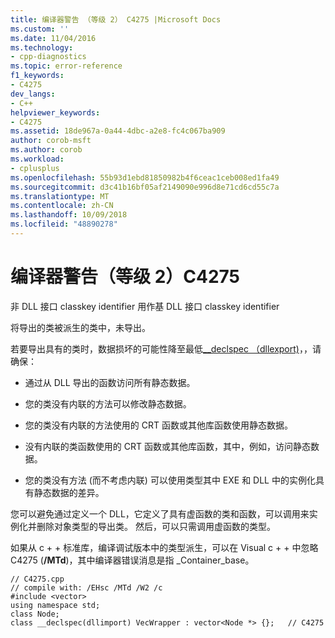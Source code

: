```yaml
---
title: 编译器警告 （等级 2） C4275 |Microsoft Docs
ms.custom: ''
ms.date: 11/04/2016
ms.technology:
- cpp-diagnostics
ms.topic: error-reference
f1_keywords:
- C4275
dev_langs:
- C++
helpviewer_keywords:
- C4275
ms.assetid: 18de967a-0a44-4dbc-a2e8-fc4c067ba909
author: corob-msft
ms.author: corob
ms.workload:
- cplusplus
ms.openlocfilehash: 55b93d1ebd81850982b4f6ceac1ceb008ed1fa49
ms.sourcegitcommit: d3c41b16bf05af2149090e996d8e71cd6cd55c7a
ms.translationtype: MT
ms.contentlocale: zh-CN
ms.lasthandoff: 10/09/2018
ms.locfileid: "48890278"
---
```

# <a name="compiler-warning-level-2-c4275"></a>编译器警告（等级 2）C4275

非 DLL 接口 classkey identifier 用作基 DLL 接口 classkey identifier

将导出的类被派生的类中，未导出。

若要导出具有的类时，数据损坏的可能性降至最低[__declspec （dllexport)](../../cpp/dllexport-dllimport.md)，，请确保：

- 通过从 DLL 导出的函数访问所有静态数据。

- 您的类没有内联的方法可以修改静态数据。

- 您的类没有内联的方法使用的 CRT 函数或其他库函数使用静态数据。

- 没有内联的类函数使用的 CRT 函数或其他库函数，其中，例如，访问静态数据。

- 您的类没有方法 (而不考虑内联) 可以使用类型其中 EXE 和 DLL 中的实例化具有静态数据的差异。

您可以避免通过定义一个 DLL，它定义了具有虚函数的类和函数，可以调用来实例化并删除对象类型的导出类。  然后，可以只需调用虚函数的类型。

如果从 c + + 标准库，编译调试版本中的类型派生，可以在 Visual c + + 中忽略 C4275 (**/MTd**)，其中编译器错误消息是指 _Container_base。

```
// C4275.cpp
// compile with: /EHsc /MTd /W2 /c
#include <vector>
using namespace std;
class Node;
class __declspec(dllimport) VecWrapper : vector<Node *> {};   // C4275
```